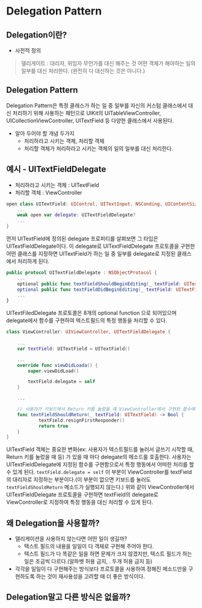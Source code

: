 # Delegation Pattern

## Delegation이란?
- 사전적 정의
> 델리게이트 : 대리자, 위임자
무언가를 대신 해주는 것
어떤 객체가 해야하는 일의 일부를 대신 처리한다. 
(완전히 다 대신하는 것은 아니다.)

## Delegation Pattern

Delegation Pattern은 특정 클래스가 하는 일 중 일부를 자신의 커스텀 클래스에서 대신 처리하기 위해 사용하는 패턴으로 UIKit의 UITableViewController, UICollectionViewController, UITextField 등 다양한 클래스에서 사용된다.

- 알아 두어야 할 개념 두가지
    - 처리하라고 시키는 객체, 처리할 객체
    - 처리할 객체가 처리하라고 시키는 객체의 일의 일부를 대신 처리한다.


## 예시 - UITextFieldDelegate
- 처리하라고 시키는 객체 : UITextField
- 처리할 객체 : ViewController

```swift
open class UITextField: UIControl, UITextInput, NSConding, UIContentSizeCategoryAdjusting {
	...
	weak open var delegate: UITextFieldDelegate?
	...
}
```

먼저 UITextField에 정의된 delegate 프로퍼티를 살펴보면 그 타입은 UITextFieldDelegate이다. 이 delegate로 UITextFieldDelegate 프로토콜을 구현한 어떤 클래스를 지정하면 UITextField가 하는 일 중 일부를 delegate로 지정된 클래스에서 처리하게 된다.

```swift
public protocol UITextFieldDelegate : NSObjectProtocol {
	...
	optional public func textFieldShouldBeginEditing(_ textField: UITextField) -> Bool
	optional public func textFieldDidBeginEditing(_ textField: UITextField)
	...
}
```

UITextFiledDelegate 프로토콜은 8개의 optional function 으로 되어있으며 delegate에서 함수를 구현하여 텍스트필드의 특정 행동을 처리할 수 있다.

```swift
class ViewController: UIViewController, UITextFieldDelegate {
	
	...
	var textField: UITextField = UITextField()

	...
	override func viewDidLoada() {
		super.viewDidLoad()

		textField.delegate = self
	}

	...

	// 사용자가 키보드에서 Return 키를 눌렀을 때 ViewController에서 구현된 함수에서 처리
	func textFieldShouldReturn(_ textField: UITextField) -> Bool {
            textField.resignFirstResponder()
            return true
	}
}
```

UITextField 객체는 중요한 변화(ex: 사용자가 텍스트필드를 눌러서 글쓰기 시작할 때, Return 키를 눌렀을 때 등) 가 있을 때 마다 delegate의 메소드를 호출한다. 사용자는 UITextFieldDelegate에 지정된 함수를 구현함으로서 특정 행동에서 어떠한 처리를 할 수 있게 된다.
`textField.delegate = self` 이 부분이 ViewController를 textField의 대리자로 지정하는 부분이다.(이 부분이 없으면 키보드를 눌러도 `textFieldShouldReturn` 메소드가 실행되지 않는다.)
위와 같이 ViewController에서 UITextFieldDelegate 프로토콜을 구현하면 textField의 delegate로 ViewController로 지정하여 특정 행동을 대신 처리할 수 있게 된다.

## 왜 Delegation을 사용할까?

- 델리게이션을 사용하지 않는다면 어떤 일이 생길까?
    - 택스트 필드의 내용을 일일이 다 객체로 구현해 주어야 한다. 
    - 텍스트 필드가 다 똑같은 일을 하면 문제가 크지 않겠지만, 텍스트 필드가 하는 일은 조금씩 다르다.(알파벳 허용 금지, . 두개 허용 금지 등)
- 각각을 일일이 다 구현해주는 방식보다 프로토콜을 사용하여 정해진 메소드만을 구현하도록 하는 것이 재사용성을 고려할 때 더 좋은 방식이다.  

## Delegation말고 다른 방식은 없을까?




